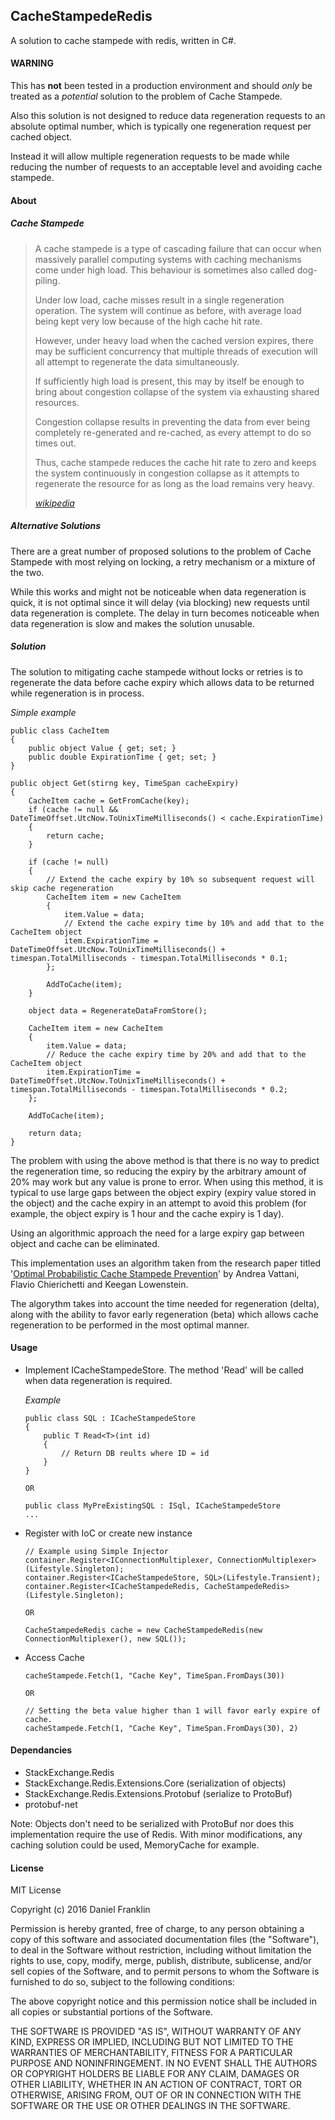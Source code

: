 ﻿## CacheStampedeRedis

A solution to cache stampede with redis, written in C#.

#### WARNING

This has **not** been tested in a production environment and should *only* be treated as a *potential* solution to the problem of Cache Stampede.

Also this solution is not designed to reduce data regeneration requests to an absolute optimal number, which is typically one regeneration request per cached object.

Instead it will allow multiple regeneration requests to be made while reducing the number of requests to an acceptable level and avoiding cache stampede.

#### About

##### Cache Stampede

> A cache stampede is a type of cascading failure that can occur when massively parallel computing systems with caching mechanisms come under high load. This behaviour is sometimes also called dog-piling.
>
> Under low load, cache misses result in a single regeneration operation. The system will continue as before, with average load being kept very low because of the high cache hit rate.
>
> However, under heavy load when the cached version expires, there may be sufficient concurrency that multiple threads of execution will all attempt to regenerate the data simultaneously.
> 
> If sufficiently high load is present, this may by itself be enough to bring about congestion collapse of the system via exhausting shared resources.
> 
> Congestion collapse results in preventing the data from ever being completely re-generated and re-cached, as every attempt to do so times out.
> 
> Thus, cache stampede reduces the cache hit rate to zero and keeps the system continuously in congestion collapse as it attempts to regenerate the resource for as long as the load remains very heavy.
>
> *[wikipedia](https://en.wikipedia.org/wiki/Cache_stampede)*

##### Alternative Solutions

There are a great number of proposed solutions to the problem of Cache Stampede with most relying on locking, a retry mechanism or a mixture of the two.

While this works and might not be noticeable when data regeneration is quick, it is not optimal since it will delay (via blocking) new requests until data regeneration is complete. The delay in turn becomes noticeable when data regeneration is slow and makes the solution unusable.

##### Solution

The solution to mitigating cache stampede without locks or retries is to regenerate the data before cache expiry which allows data to be returned while regeneration is in process.

_Simple example_

```
public class CacheItem
{
    public object Value { get; set; }
    public double ExpirationTime { get; set; }
}

public object Get(stirng key, TimeSpan cacheExpiry)
{
	CacheItem cache = GetFromCache(key);
	if (cache != null && DateTimeOffset.UtcNow.ToUnixTimeMilliseconds() < cache.ExpirationTime)
	{
		return cache;
	}

	if (cache != null)
	{
		// Extend the cache expiry by 10% so subsequent request will skip cache regeneration
		CacheItem item = new CacheItem
		{
			item.Value = data;
			// Extend the cache expiry time by 10% and add that to the CacheItem object
			item.ExpirationTime = DateTimeOffset.UtcNow.ToUnixTimeMilliseconds() + timespan.TotalMilliseconds - timespan.TotalMilliseconds * 0.1;
		};

		AddToCache(item);
	}

	object data = RegenerateDataFromStore();
	
	CacheItem item = new CacheItem
	{
		item.Value = data;
		// Reduce the cache expiry time by 20% and add that to the CacheItem object
		item.ExpirationTime = DateTimeOffset.UtcNow.ToUnixTimeMilliseconds() + timespan.TotalMilliseconds - timespan.TotalMilliseconds * 0.2;
	};

	AddToCache(item);

	return data;
}
```

The problem with using the above method is that there is no way to predict the regeneration time, so reducing the expiry by the arbitrary amount of 20% may work but any value is prone to error. When using this method, it is typical to use large gaps between the object expiry (expiry value stored in the object) and the cache expiry in an attempt to avoid this problem (for example, the object expiry is 1 hour and the cache expiry is 1 day).

Using an algorithmic approach the need for a large expiry gap between object and cache can be eliminated.

This implementation uses an algorithm taken from the research paper titled '[Optimal Probabilistic Cache Stampede Prevention](http://cseweb.ucsd.edu/~avattani/papers/cache_stampede.pdf)' by Andrea Vattani, Flavio Chierichetti and Keegan Lowenstein.

The algorythm takes into account the time needed for regeneration (delta), along with the ability to favor early regeneration (beta) which allows cache regeneration to be performed in the most optimal manner.

#### Usage

* Implement ICacheStampedeStore. The method 'Read' will be called when data regeneration is required.

    *Example*
    ````
    public class SQL : ICacheStampedeStore
    {
        public T Read<T>(int id)
        {
            // Return DB reults where ID = id
        }
    }

    OR

    public class MyPreExistingSQL : ISql, ICacheStampedeStore
    ...
    ````

* Register with IoC or create new instance
    ```
    // Example using Simple Injector
    container.Register<IConnectionMultiplexer, ConnectionMultiplexer>(Lifestyle.Singleton);
    container.Register<ICacheStampedeStore, SQL>(Lifestyle.Transient);
    container.Register<ICacheStampedeRedis, CacheStampedeRedis>(Lifestyle.Singleton);

    OR

    CacheStampedeRedis cache = new CacheStampedeRedis(new ConnectionMultiplexer(), new SQL());
    ```

* Access Cache
    ````
    cacheStampede.Fetch(1, "Cache Key", TimeSpan.FromDays(30))
    
    OR
    
    // Setting the beta value higher than 1 will favor early expire of cache.
    cacheStampede.Fetch(1, "Cache Key", TimeSpan.FromDays(30), 2)
    ````

#### Dependancies

* StackExchange.Redis
* StackExchange.Redis.Extensions.Core (serialization of objects)
* StackExchange.Redis.Extensions.Protobuf (serialize to ProtoBuf)
* protobuf-net

Note: Objects don't need to be serialized with ProtoBuf nor does this implementation require the use of Redis. With minor modifications, any caching solution could be used, MemoryCache for example.

#### License

MIT License

Copyright (c) 2016 Daniel Franklin

Permission is hereby granted, free of charge, to any person obtaining a copy of this software and associated documentation files (the "Software"), to deal in the Software without restriction, including without limitation the rights to use, copy, modify, merge, publish, distribute, sublicense, and/or sell copies of the Software, and to permit persons to whom the Software is furnished to do so, subject to the following conditions:

The above copyright notice and this permission notice shall be included in all copies or substantial portions of the Software.

THE SOFTWARE IS PROVIDED "AS IS", WITHOUT WARRANTY OF ANY KIND, EXPRESS OR IMPLIED, INCLUDING BUT NOT LIMITED TO THE WARRANTIES OF MERCHANTABILITY, FITNESS FOR A PARTICULAR PURPOSE AND NONINFRINGEMENT. IN NO EVENT SHALL THE AUTHORS OR COPYRIGHT HOLDERS BE LIABLE FOR ANY CLAIM, DAMAGES OR OTHER LIABILITY, WHETHER IN AN ACTION OF CONTRACT, TORT OR OTHERWISE, ARISING FROM, OUT OF OR IN CONNECTION WITH THE SOFTWARE OR THE USE OR OTHER DEALINGS IN THE SOFTWARE.